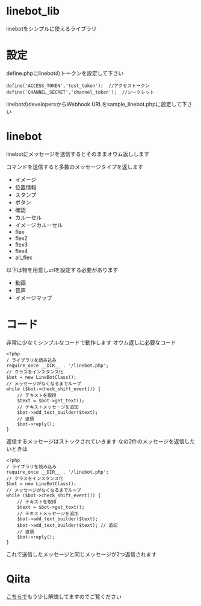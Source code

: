 # linebot_lib
linebotをシンプルに使えるライブラリ

# 設定
define.phpにlinebotのトークンを設定して下さい
~~~
define('ACCESS_TOKEN','test_token');  //アクセストークン
define('CHANNEL_SECRET','channel_token');  //シークレット
~~~

linebotのdevelopersからWebhook URLをsample_linebot.phpに設定して下さい

# linebot
linebotにメッセージを送信するとそのままオウム返しします

コマンドを送信すると多数のメッセージタイプを返します
- イメージ
- 位置情報
- スタンプ
- ボタン
- 確認
- カルーセル
- イメージカルーセル
- flex
- flex2
- flex3
- flex4
- all_flex

以下は物を用意しurlを設定する必要があります
- 動画
- 音声
- イメージマップ

# コード
非常に少なくシンプルなコードで動作します
オウム返しに必要なコード
~~~
<?php
/ ライブラリを読み込み
require_once __DIR__ . '/linebot.php';
// クラスをインスタンス化
$bot = new LineBotClass();
// メッセージがなくなるまでループ
while ($bot->check_shift_event()) {
    // テキストを取得
    $text = $bot->get_text();
    // テキストメッセージを追加
    $bot->add_text_builder($text);
    // 返信
    $bot->reply();
}
~~~

返信するメッセージはストックされていきます
なの2件のメッセージを返信したいときは
~~~
<?php
/ ライブラリを読み込み
require_once __DIR__ . '/linebot.php';
// クラスをインスタンス化
$bot = new LineBotClass();
// メッセージがなくなるまでループ
while ($bot->check_shift_event()) {
    // テキストを取得
    $text = $bot->get_text();
    // テキストメッセージを追加
    $bot->add_text_builder($text);
    $bot->add_text_builder($text); // 追記
    // 返信
    $bot->reply();
}
~~~
これで送信したメッセージと同じメッセージが2つ返信されます

# Qiita
[こちらで](https://qiita.com/jyuki/items/035cfeb72d7d359c738b)もう少し解説してますのでご覧ください